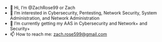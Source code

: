 - 👋 Hi, I’m @ZachRose99 or Zach
- 👀 I’m interested in Cybersecurity, Pentesting, Network Security, System Administration, and Network Administration
- 🌱 I’m currently getting my AAS in Cybersecurity and Network+ and Security+
- 📫 How to reach me: zach.rose599@gmail.com

